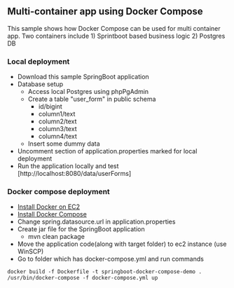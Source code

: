 ## Multi-container app using Docker Compose
This sample shows how Docker Compose can be used for multi container app. Two containers include 1) Sprintboot based business logic 2) Postgres DB

### Local deployment
- Download this sample SpringBoot application
- Database setup 
  - Access local Postgres using phpPgAdmin
  - Create a table "user_form" in public schema
    - id/bigint
    - column1/text
    - column2/text
    - column3/text
    - column4/text
  - Insert some dummy data 
- Uncomment section of application.properties marked for local deployment  
- Run the application locally and test [http://localhost:8080/data/userForms]
### Docker compose deployment
- [Install Docker on EC2](https://gist.github.com/brijesh-deb/c223c7d8e7d14e83d96001e87330642a)
- [Install Docker Compose](https://gist.github.com/brijesh-deb/fb6d99e577d73b24f3dfcc35ad745ad1)
- Change spring.datasource.url in application.properties
- Create jar file for the SpringBoot application
  - mvn clean package
- Move the application code(along with target folder) to ec2 instance (use WinSCP)
- Go to folder which has docker-compose.yml and run commands
```
docker build -f Dockerfile -t springboot-docker-compose-demo .
/usr/bin/docker-compose -f docker-compose.yml up
```
